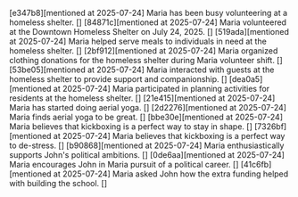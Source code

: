 [e347b8][mentioned at 2025-07-24] Maria has been busy volunteering at a homeless shelter. []
[84871c][mentioned at 2025-07-24] Maria volunteered at the Downtown Homeless Shelter on July 24, 2025. []
[519ada][mentioned at 2025-07-24] Maria helped serve meals to individuals in need at the homeless shelter. []
[2bf912][mentioned at 2025-07-24] Maria organized clothing donations for the homeless shelter during Maria volunteer shift. []
[53be05][mentioned at 2025-07-24] Maria interacted with guests at the homeless shelter to provide support and companionship. []
[dea0a5][mentioned at 2025-07-24] Maria participated in planning activities for residents at the homeless shelter. []
[21e415][mentioned at 2025-07-24] Maria has started doing aerial yoga. []
[2d2276][mentioned at 2025-07-24] Maria finds aerial yoga to be great. []
[bbe30e][mentioned at 2025-07-24] Maria believes that kickboxing is a perfect way to stay in shape. []
[7326bf][mentioned at 2025-07-24] Maria believes that kickboxing is a perfect way to de-stress. []
[b90868][mentioned at 2025-07-24] Maria enthusiastically supports John's political ambitions. []
[0de6aa][mentioned at 2025-07-24] Maria encourages John in Maria pursuit of a political career. []
[41c6fb][mentioned at 2025-07-24] Maria asked John how the extra funding helped with building the school. []